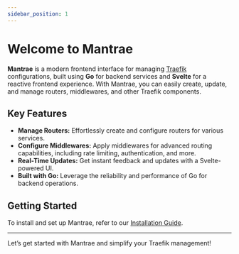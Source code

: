 ```yaml
---
sidebar_position: 1
---
```


# Welcome to Mantrae

**Mantrae** is a modern frontend interface for managing [Traefik](https://traefik.io/) configurations, built using **Go** for backend services and **Svelte** for a reactive frontend experience. With Mantrae, you can easily create, update, and manage routers, middlewares, and other Traefik components.

## Key Features

- **Manage Routers:** Effortlessly create and configure routers for various services.
- **Configure Middlewares:** Apply middlewares for advanced routing capabilities, including rate limiting, authentication, and more.
- **Real-Time Updates:** Get instant feedback and updates with a Svelte-powered UI.
- **Built with Go:** Leverage the reliability and performance of Go for backend operations.

## Getting Started

To install and set up Mantrae, refer to our [Installation Guide](./installation).

---

Let’s get started with Mantrae and simplify your Traefik management!
